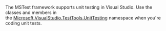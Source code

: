 The MSTest framework supports unit testing in Visual Studio. Use the classes and members in the [Microsoft.VisualStudio.TestTools.UnitTesting](https://learn.microsoft.com/en-us/dotnet/api/microsoft.visualstudio.testtools.unittesting) namespace when you're coding unit tests.